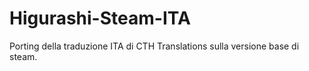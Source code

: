 # Higurashi-Steam-ITA
Porting della traduzione ITA di CTH Translations sulla versione base di steam.
